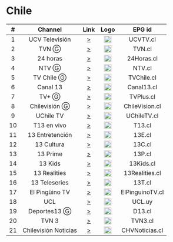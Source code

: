 <h1>Chile</h1>

| #  | Channel        | Link  | Logo | EPG id |
|:--:|:--------------:|:-----:|:----:|:------:|
| 1  | UCV Televisión | [>](https://unlimited1-cl-isp.dps.live/ucvtv2/ucvtv2.smil/playlist.m3u8) | <img height="20" src="https://i.imgur.com/2VL4Pts.png"/> | UCVTV.cl |
| 2  | TVN Ⓖ | [>](https://sktv-forwarders.7m.pl/get.php?x=TVN) | <img height="20" src="https://i.imgur.com/WoN1dai.png"/> | TVN.cl |
| 3  | 24 horas | [>](https://mdstrm.com/live-stream-playlist/57d1a22064f5d85712b20dab.m3u8) | <img height="20" src="https://i.imgur.com/0rF6Kub.png"/> | 24Horas.cl |
| 4  | NTV Ⓖ | [>](https://mdstrm.com/live-stream-playlist/5aaabe9e2c56420918184c6d.m3u8) | <img height="20" src="https://i.imgur.com/pt2Kj1A.png"/> | NTV.cl |
| 5  | TV Chile Ⓖ | [>](https://mdstrm.com/live-stream-playlist/533adcc949386ce765657d7c.m3u8) | <img height="20" src="https://i.imgur.com/yCL888l.png"/> | TVChile.cl |
| 6  | Canal 13 | [>](https://sktv-forwarders.7m.pl/get.php?x=Canal13) | <img height="20" src="https://i.imgur.com/JIo1HBs.png"/> | Canal13.cl |
| 7  | TV+ Ⓖ | [>](https://mdstrm.com/live-stream-playlist/5c0e8b19e4c87f3f2d3e6a59.m3u8) | <img height="20" src="https://i.imgur.com/NtuZIEJ.png"/> | TVPlus.cl |
| 8  | Chilevisión Ⓖ | [>](https://sktv-forwarders.7m.pl/get.php?x=Chilevision) | <img height="20" src="https://i.imgur.com/2Pu8yXf.png"/> | ChileVision.cl |
| 9  | UChile TV | [>](https://unlimited1-us.dps.live/uchiletv/uchiletv.smil/playlist.m3u8) | <img height="20" src="https://i.imgur.com/mF2W8Uh.png"/> | UChileTV.cl |
| 10 | T13 en vivo | [>](https://redirector.rudo.video/hls-video/10b92cafdf3646cbc1e727f3dc76863621a327fd/t13/t13.smil/playlist.m3u8) | <img height="20" src="https://i.imgur.com/3CEijac.png"/> | T13.cl |
| 11 | 13 Entretención | [>](https://origin.dpsgo.com/ssai/event/BBp0VeP6QtOOlH8nu3bWTg/master.m3u8) | <img height="20" src="https://i.imgur.com/1vTno0m.png"/> | 13E.cl |
| 12 | 13 Cultura | [>](https://origin.dpsgo.com/ssai/event/GI-9cp_bT8KcerLpZwkuhw/master.m3u8) | <img height="20" src="https://i.imgur.com/49QkKWv.png"/> | 13C.cl |
| 13 | 13 Prime | [>](https://origin.dpsgo.com/ssai/event/p4mmBxEzSmKAxY1GusOHrw/master.m3u8) | <img height="20" src="https://i.imgur.com/YwDFNxs.png"/> | 13P.cl |
| 14 | 13 Kids | [>](https://origin.dpsgo.com/ssai/event/LhHrVtyeQkKZ-Ye_xEU75g/master.m3u8) | <img height="20" src="https://i.imgur.com/m6y9AMe.png"/> | 13Kids.cl |
| 15 | 13 Realities | [>](https://origin.dpsgo.com/ssai/event/g7_JOM0ORki9SR5RKHe-Kw/master.m3u8) | <img height="20" src="https://i.imgur.com/p1Qpljw.png"/> | 13Realities.cl |
| 16 | 13 Teleseries | [>](https://origin.dpsgo.com/ssai/event/f4TrySe8SoiGF8Lu3EIq1g/master.m3u8) | <img height="20" src="https://i.imgur.com/aJMBnse.png"/> | 13T.cl |
| 17 | El Pingüino TV | [>](https://redirector.rudo.video/hls-video/339f69c6122f6d8f4574732c235f09b7683e31a5/pinguinotv/pinguinotv.smil/playlist.m3u8) | <img height="20" src="https://i.imgur.com/ohXs2NV.png"/> | ElPinguinoTV.cl |
| 18 | UCL | [>](https://redirector.rudo.video/hls-video/c54ac2799874375c81c1672abb700870537c5223/ucl/ucl.smil/playlist.m3u8) | <img height="20" src="https://i.imgur.com/JxqVHPX.png"/> | UCL.uy |
| 19 | Deportes13 Ⓖ | [>](https://redirector.rudo.video/hls-video/ey6283je82983je9823je8jowowiekldk9838274/13d/13d.smil/playlist.m3u8) | <img height="20" src="https://i.imgur.com/GRpxoPf.png"/> | D13.cl |
| 20 | TVN 3 | [>](https://mdstrm.com/live-stream-playlist/5653641561b4eba30a7e4929.m3u8) | <img height="20" src="https://i.imgur.com/84lWqRi.png"/> | TVN3.cl |
| 21 | Chilevisión Noticias | [>](https://redirector.rudo.video/hls-video/10b92cafdf3646cbc1e727f3dc76863621a327fd/chvn/chvn.smil/playlist.m3u8) | <img height="20" src="https://i.imgur.com/Qh6d0A9.png"/> | CHVNoticias.cl |
